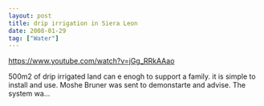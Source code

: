 ```yaml
---
layout: post
title: drip irrigation in Siera Leon
date: 2008-01-29
tag: ["Water"]
---
```


https://www.youtube.com/watch?v=jGg_RRkAAao  

500m2 of drip irrigated land can e enogh to support a family. it is simple to install and use. Moshe Bruner was sent to demonstarte and advise. The system wa...